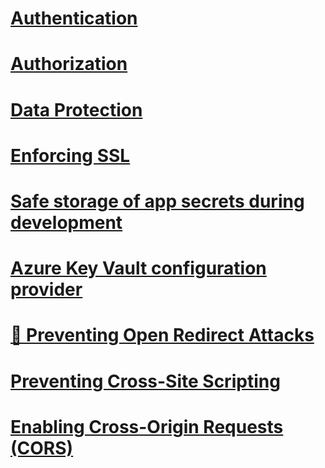 # [Authentication](authentication/toc.md)
# [Authorization](authorization/toc.md)
# [Data Protection](data-protection/toc.md)
# [Enforcing SSL](enforcing-ssl.md)
# [Safe storage of app secrets during development](app-secrets.md)
# [Azure Key Vault configuration provider](key-vault-configuration.md)
<!--# [Anti-Request Forgery](anti-request-forgery.md)-->
# [🔧 Preventing Open Redirect Attacks](open-redirect.md)
# [Preventing Cross-Site Scripting](cross-site-scripting.md)
# [Enabling Cross-Origin Requests (CORS)](cors.md)
